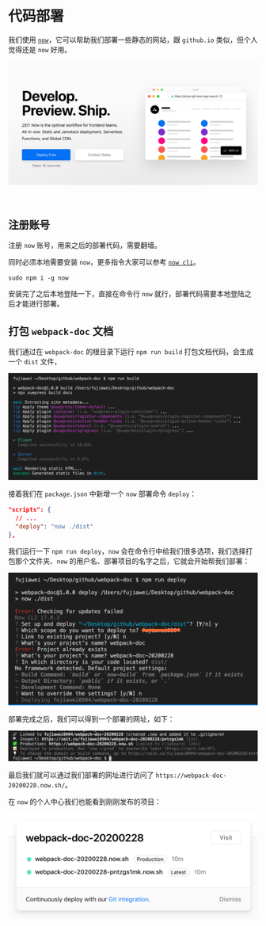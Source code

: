# 代码部署

我们使用 [`now`](https://zeit.co/home)，它可以帮助我们部署一些静态的网站，跟 `github.io` 类似，但个人觉得还是 `now` 好用。

![](./img/deploy1.png)

&nbsp;

## 注册账号

注册 `now` 账号，用来之后的部署代码，需要翻墙。

同时必须本地需要安装 `now`，更多指令大家可以参考 [`now cli`](https://zeit.co/docs/now-cli#getting-started)。

```shell
sudo npm i -g now
```

安装完了之后本地登陆一下，直接在命令行 `now` 就行，部署代码需要本地登陆之后才能进行部署。



## 打包 `webpack-doc` 文档

我们通过在 `webpack-doc` 的根目录下运行 `npm run build` 打包文档代码，会生成一个 `dist` 文件，

![](./img/deploy2.png)

接着我们在 `package.json` 中新增一个 `now` 部署命令 `deploy`： 

```json
"scripts": {
  // ...
  "deploy": "now ./dist"
},
```

我们运行一下 `npm run deploy`，`now` 会在命令行中给我们很多选项，我们选择打包那个文件夹、`now` 的用户名、部署项目的名字之后，它就会开始帮我们部署：

![](./img/deploy3.png)

部署完成之后，我们可以得到一个部署的网址，如下：

![](./img/deploy4.png)

最后我们就可以通过我们部署的网址进行访问了 `https://webpack-doc-20200228.now.sh/`。

在 `now` 的个人中心我们也能看到刚刚发布的项目：

![](./img/deploy5.png)